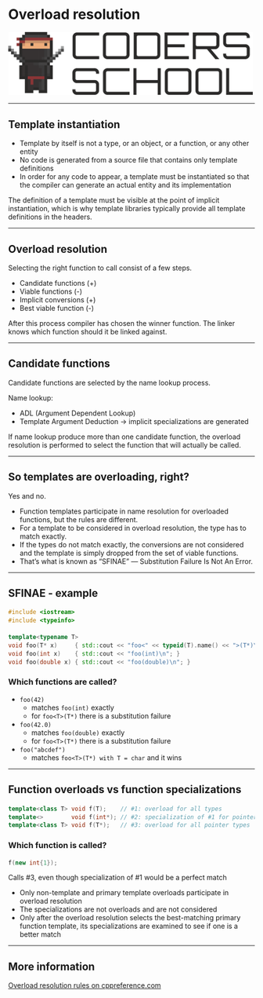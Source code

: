 <!-- .slide: data-background="#111111" -->

# Overload resolution

<a href="https://coders.school">
    <img width="500" src="../img/coders_school_logo.png" alt="Coders School" class="plain">
</a>

___

## Template instantiation

* <!-- .element: class="fragment fade-in" --> Template by itself is not a type, or an object, or a function, or any other entity
* <!-- .element: class="fragment fade-in" --> No code is generated from a source file that contains only template definitions
* <!-- .element: class="fragment fade-in" --> In order for any code to appear, a template must be instantiated so that the compiler can generate an actual entity and its implementation

<span class="fragment highlight-green">The definition of a template must be visible at the point of implicit instantiation, which is why template libraries typically provide all template definitions in the headers.</span>
<!-- .element: class="fragment fade-in" -->

___

## Overload resolution

Selecting the right function to call consist of a few steps.
<!-- .element: class="fragment fade-in" -->

* <!-- .element: class="fragment fade-in" --> Candidate functions (+)
* <!-- .element: class="fragment fade-in" --> Viable functions (-)
* <!-- .element: class="fragment fade-in" --> Implicit conversions (+)
* <!-- .element: class="fragment fade-in" --> Best viable function (-)

After this process compiler has chosen the winner function. The linker knows which function should it be linked against.
<!-- .element: class="fragment fade-in" -->

___

## Candidate functions

Candidate functions are selected by the name lookup process.
<!-- .element: class="fragment fade-in" -->

Name lookup:
<!-- .element: class="fragment fade-in" -->

* <!-- .element: class="fragment fade-in" --> ADL (Argument Dependent Lookup)
* <!-- .element: class="fragment fade-in" --> Template Argument Deduction -> implicit specializations are generated

If name lookup produce more than one candidate function, the overload resolution is performed to select the function that will actually be called.
<!-- .element: class="fragment fade-in" -->

___

## So templates are overloading, right?

Yes and no.
<!-- .element: class="fragment fade-in" -->

* <!-- .element: class="fragment fade-in" --> Function templates participate in name resolution for overloaded functions, but the rules are different.
* <!-- .element: class="fragment fade-in" --> For a template to be considered in overload resolution, the type has to match exactly.
* <!-- .element: class="fragment fade-in" --> If the types do not match exactly, the conversions are not considered and the template is simply dropped from the set of viable functions.
* <!-- .element: class="fragment fade-in" --> That’s what is known as “SFINAE” — Substitution Failure Is Not An Error.

___

## SFINAE - example

```cpp []
#include <iostream>
#include <typeinfo>

template<typename T>
void foo(T* x)     { std::cout << "foo<" << typeid(T).name() << ">(T*)\n"; }
void foo(int x)    { std::cout << "foo(int)\n"; }
void foo(double x) { std::cout << "foo(double)\n"; }
```

### Which functions are called?
<!-- .element: class="fragment fade-in" -->

* <!-- .element: class="fragment fade-in" --> <code>foo(42)</code>
  * <!-- .element: class="fragment fade-in" --> matches <code>foo(int)</code> exactly
  * <!-- .element: class="fragment fade-in" --> for <code>foo&lt;T&gt;(T*)</code> there is a substitution failure
* <!-- .element: class="fragment fade-in" --> <code>foo(42.0)</code>
  * <!-- .element: class="fragment fade-in" --> matches <code>foo(double)</code> exactly
  * <!-- .element: class="fragment fade-in" --> for <code>foo&lt;T&gt;(T*)</code> there is a substitution failure
* <!-- .element: class="fragment fade-in" --> <code>foo("abcdef")</code>
  * <!-- .element: class="fragment fade-in" --> matches <code>foo&lt;T&gt;(T*) with T = char</code> and it wins

___

## Function overloads vs function specializations

```cpp
template<class T> void f(T);    // #1: overload for all types
template<>        void f(int*); // #2: specialization of #1 for pointers to int
template<class T> void f(T*);   // #3: overload for all pointer types
```
<!-- .element: class="fragment fade-in" -->

### Which function is called?
<!-- .element: class="fragment fade-in" -->

```cpp
f(new int{1});
```
<!-- .element: class="fragment fade-in" -->

Calls #3, even though specialization of #1 would be a perfect match
<!-- .element: class="fragment fade-in" -->

* <!-- .element: class="fragment fade-in" --> Only non-template and primary template overloads participate in overload resolution
* <!-- .element: class="fragment fade-in" --> The specializations are not overloads and are not considered
* <!-- .element: class="fragment fade-in" --> Only after the overload resolution selects the best-matching primary function template, its specializations are examined to see if one is a better match

___

## More information

[Overload resolution rules on cppreference.com](https://en.cppreference.com/w/cpp/language/overload_resolution)
